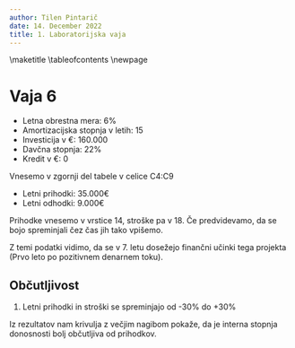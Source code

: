 ```yaml
---
author: Tilen Pintarič
date: 14. December 2022
title: 1. Laboratorijska vaja
---
```


\maketitle
\tableofcontents
\newpage

# Vaja 6
* Letna obrestna mera: 6%
* Amortizacijska stopnja v letih: 15
* Investicija v €: 160.000
* Davčna stopnja: 22%
* Kredit v €: 0

Vnesemo v zgornji del tabele v celice C4:C9

* Letni prihodki: 35.000€
* Letni odhodki: 9.000€

Prihodke vnesemo v vrstice 14, stroške pa v 18.
Če predvidevamo, da se bojo spreminjali čez čas jih tako vpišemo.

Z temi podatki vidimo, da se v 7. letu dosežejo finančni učinki tega projekta (Prvo leto po pozitivnem denarnem toku).

## Občutljivost
1. Letni prihodki in stroški se spreminjajo od -30% do +30%

Iz rezultatov nam krivulja z večjim nagibom pokaže, da je interna stopnja donosnosti bolj občutljiva od prihodkov.
   